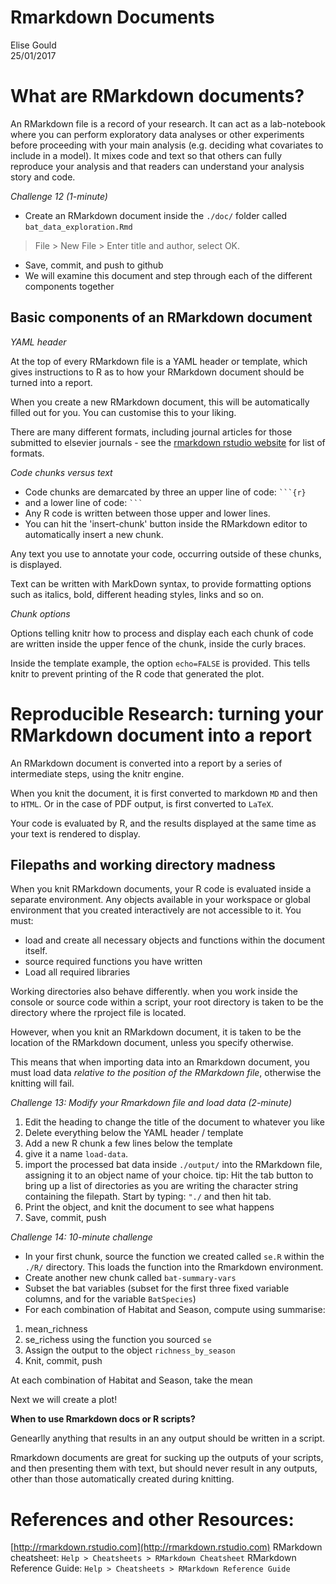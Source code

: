# Rmarkdown Documents
Elise Gould  
25/01/2017  




# What are RMarkdown documents?

An RMarkdown file is a record of your research. It can act as a lab-notebook where you can perform exploratory data analyses or other experiments before proceeding with your main analysis (e.g. deciding what covariates to include in a model). It mixes code and text so that others can fully reproduce your analysis and that readers can understand your analysis story and code.

*Challenge 12 (1-minute)*

- Create an RMarkdown document inside the `./doc/` folder called `bat_data_exploration.Rmd`

> File > New File > Enter title and author, select OK.

- Save, commit, and push to github
- We will examine this document and step through each of the different components together

## Basic components of an RMarkdown document

*YAML header*

At the top of every RMarkdown file is a YAML header or template, which gives instructions to R as to how your RMarkdown document should be turned into a report.

When you create a new RMarkdown document, this will be automatically filled out for you. You can customise this to your liking.

There are many different formats, including journal articles for those submitted to elsevier journals - see the [rmarkdown rstudio website](rmarkdown.rstudio.com/) for list of formats.

*Code chunks versus text*

- Code chunks are demarcated by three an upper line of code: ` ```{r} `
- and a lower line of code: ` ``` `
- Any R code is written between those upper and lower lines.
- You can hit the 'insert-chunk' button inside the RMarkdown editor to automatically insert a new chunk.

Any text you use to annotate your code, occurring outside of these chunks, is displayed.

Text can be written with MarkDown syntax, to provide formatting options such as italics, bold, different heading styles, links and so on.

*Chunk options*

Options telling knitr how to process and display each each chunk of code are written inside the upper fence of the chunk, inside the curly braces.

Inside the template example, the option `echo=FALSE` is provided. This tells knitr to prevent printing of the R code that generated the plot.

# Reproducible Research: turning your RMarkdown document into a report

An RMarkdown document is converted into a report by a series of intermediate steps, using the knitr engine.

When you knit the document, it is first converted to markdown `MD` and then to `HTML`. Or in the case of PDF output, is first converted to `LaTeX`.

Your code is evaluated by R, and the results displayed at the same time as your text is rendered to display.

## Filepaths and working directory madness

When you knit RMarkdown documents, your R code is evaluated inside a separate environment. Any objects available in your workspace or global environment that you created interactively are not accessible to it. You must:
- load and create all necessary objects and functions within the document itself.
- source required functions you have written
- Load all required libraries

Working directories also behave differently. when you work inside the console or source code within a script, your root directory is taken to be the directory where the rproject file is located.

However, when you knit an RMarkdown document, it is taken to be the location of the RMarkdown document, unless you specify otherwise.

This means that when importing data into an Rmarkdown document, you must load data *relative to the position of the RMarkdown file*, otherwise the knitting will fail.

*Challenge 13: Modify your Rmarkdown file and load data (2-minute)*

1. Edit the heading to change the title of the document to whatever you like
2. Delete everything below the YAML header / template
3. Add a new R chunk a few lines below the template
4. give it a name `load-data`.
5. import the processed bat data inside `./output/` into the RMarkdown file, assigning it to an object name of your choice.
tip: Hit the tab button to bring up a list of directories as you are writing the character string containing the filepath. Start by typing: `"./` and then hit tab.
6. Print the object, and knit the document to see what happens
7. Save, commit, push

*Challenge 14: 10-minute challenge*

- In your first chunk, source the function we created called `se.R` within the `./R/` directory. This loads the function into the Rmarkdown environment.
- Create another new chunk called `bat-summary-vars`
-  Subset the bat variables (subset for the first three fixed variable columns, and for the variable `BatSpecies`)
-  For each combination of Habitat and Season, compute using summarise:

1. mean_richness
2. se_richess using the function you sourced `se`
3. Assign the output to the object `richness_by_season`
4. Knit, commit, push

At each combination of Habitat and Season, take the mean 



Next we will create a plot!

**When to use Rmarkdown docs or R scripts?**

Genearlly anything that results in an any output should be written in a script.

Rmarkdown documents are great for sucking up the outputs of your scripts, and then presenting them with text, but should never result in any outputs, other than those automatically created during knitting.


# References and other Resources:

[http://rmarkdown.rstudio.com](http://rmarkdown.rstudio.com)
RMarkdown cheatsheet: `Help > Cheatsheets > RMarkdown Cheatsheet`
RMarkdown Reference Guide: `Help > Cheatsheets > RMarkdown Reference Guide`
